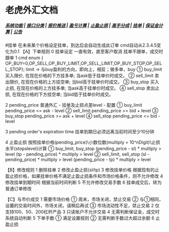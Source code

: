 # 老虎外汇文档

##### [系统功能](/) |  [接口分类](/api/category.html) | [报价推送](/quote.html) | [盈亏计算](/formula.html) | [止盈止损](/level.html) | [高手分成](/bouns.html) | [挂单](/pending.html) | [保证金计算](/ouccupy_asset.html) | [公告](/notice.html) 

#挂单 
在未来某个价格设定挂单，到达后会自动生成此订单 
cmd自动从2.3.4.5变化为0.1 
【A】下单规则 
0 挂单设定 
一直有效，直至客户取消 
挂单不跟单，成交时跟单 
1 cmd 
enum { OP_BUY=0,OP_SELL,OP_BUY_LIMIT,OP_SELL_LIMIT,OP_BUY_STOP,OP_SELL_STOP}; 
limit → 与buy盈利的方向，即向上，相反；做多单，buy 
① buy_limit 
买入限价, 在现在价格的下方挂多单; 当ask低于挂单价时成交。 
② sell_limit 
卖出限价, 在现在价格的上方挂空单; 当bid高于挂单价时成交。 
③ buy_stop 
买入止损, 在现在价格的上方挂多单; 当ask高于挂单价时成交。
④ sell_stop 
卖出止损, 在现在价格的下方挂空单; 当bid低于挂单价时成交。

2 pending_price 
普通外汇 - 挂单及止损点差level - 配置 
① buy_limit 
pending_price <= ask - level 
② sell_limit 
pending_price >= bid + level 
③ buy_stop 
pending_price >= ask + level 
④ sell_stop 
pending_price <= bid - level

3 pending order's expiration time 
挂单到期日必须远离当前时间至少10分钟

4 止盈止损 
按照挂单价格(pending_price)\小数位数(multiply = 10^nDigit)\止损水平(stopslevel)计算 
① buy_limit, buy_stop 
(pending_price - sl) * multiply > level 
(tp - pending_price) * multiply > level 
② sell_limit, sell_stop 
(sl - pending_price) * multiply > level 
(pending_price - tp) * multiply > level

【B】修改规则 
1 删除挂单 
2 修改止盈止损(sl/tp) 
3 修改挂单价格 
根据现有的止盈止损价格，如果挂单价格不满足止盈止损条件和市场价格条件，则不允许修改 
4 修改挂单到期时间 
根据当前时间判断 
5 不允许修改交易手数 
6 挂单成交后，转为普通订单修改

【C】与市价成交 
1 需要市场价格 
① 周末，市场关闭，禁止交易 
② 与①相同，设置的交易时间外，市场关闭，请稍后再试 
③ 市场流动性不足，禁止交易 
2 仅支持100、50、200杠杆产品 
3 只读账户不允许交易 
4 无需判断保证金，成交时系统自动判断 
5 下单手数 
① 满足设置规则 
② 无需判断手数过大超过余额 
6 止盈止损